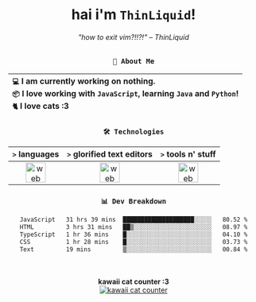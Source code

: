 <div align="center">
  
  # hai i'm `ThinLiquid`!
  ###### "how to exit vim?!!?!" – ThinLiquid
  
  ### `👤 About Me`

  | `💻`  I am currently working on __nothing__.<br/>`📦`  I love working with `JavaScript`, learning `Java` and `Python`!</br>`🐈`  I love cats :3 |
  |:---|

  
  ### `🛠️ Technologies`
  
  | `>` **languages**  | `>` **glorified text editors** | `>` **tools n' stuff** |
  |:------------------:|:------------------------------:|:----------------------:|
  | <img src="https://skillicons.dev/icons?i=ts,js,react" alt="web dev" height="40"/> | <img src="https://skillicons.dev/icons?i=vscode,eclipse,idea" alt="web dev" height="40"/> | <img src="https://skillicons.dev/icons?i=bash,git,photoshop" alt="web dev" height="40"/> |
  
  ### `📊 Dev Breakdown`
  
  <!--START_SECTION:waka-->

```txt
JavaScript   31 hrs 39 mins  ████████████████████░░░░░   80.52 %
HTML         3 hrs 31 mins   ██▒░░░░░░░░░░░░░░░░░░░░░░   08.97 %
TypeScript   1 hr 36 mins    █░░░░░░░░░░░░░░░░░░░░░░░░   04.10 %
CSS          1 hr 28 mins    █░░░░░░░░░░░░░░░░░░░░░░░░   03.73 %
Text         19 mins         ▒░░░░░░░░░░░░░░░░░░░░░░░░   00.84 %
```

<!--END_SECTION:waka-->
  
  <br/><br/>
  <b>kawaii cat counter :3</b><br/>
  [![kawaii cat counter](https://count.getloli.com/get/@ThinLiquid?theme=moebooru)](https://moe-counter.glitch.me)
</div>
